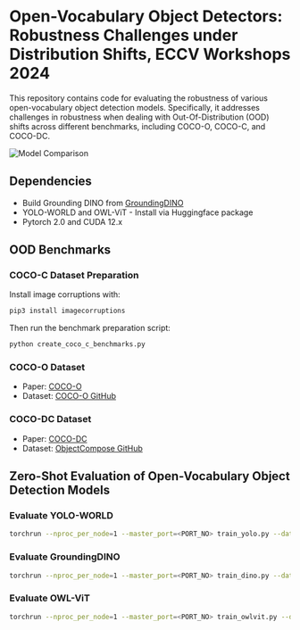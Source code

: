 # Open-Vocabulary Object Detectors: Robustness Challenges under Distribution Shifts, ECCV Workshops 2024

This repository contains code for evaluating the robustness of various open-vocabulary object detection models. Specifically, it addresses challenges in robustness when dealing with Out-Of-Distribution (OOD) shifts across different benchmarks, including COCO-O, COCO-C, and COCO-DC.

![Model Comparison](./path_to_image.png)  <!-- Replace with your actual image path -->

## Dependencies
- Build Grounding DINO from [GroundingDINO](https://github.com/IDEA-Research/GroundingDINO)
- YOLO-WORLD and OWL-ViT - Install via Huggingface package
- Pytorch 2.0 and CUDA 12.x

## OOD Benchmarks

### COCO-C Dataset Preparation
Install image corruptions with:
```bash
pip3 install imagecorruptions
```
Then run the benchmark preparation script:
```bash
python create_coco_c_benchmarks.py
```

### COCO-O Dataset
- Paper: [COCO-O](https://openaccess.thecvf.com/content/ICCV2023/papers/Mao_COCO-O_A_Benchmark_for_Object_Detectors_under_Natural_Distribution_Shifts_ICCV_2023_paper.pdf)
- Dataset: [COCO-O GitHub](https://github.com/alibaba/easyrobust/tree/main/benchmarks/coco_o)

### COCO-DC Dataset
- Paper: [COCO-DC](https://arxiv.org/html/2403.04701v1)
- Dataset: [ObjectCompose GitHub](https://github.com/Muhammad-Huzaifaa/ObjectCompose)

## Zero-Shot Evaluation of Open-Vocabulary Object Detection Models

### Evaluate YOLO-WORLD
```bash
torchrun --nproc_per_node=1 --master_port=<PORT_NO> train_yolo.py --dataset coco --test-only --gpu_id <GPU_ID> --data_path <PATH_OF_COCO_O/COCO_C/COCO_DC> --subset <SUBSET> --corruption <ONLY_FOR_COCO_C> --severity <ONLY_FOR_COCO_C>
```

### Evaluate GroundingDINO
```bash
torchrun --nproc_per_node=1 --master_port=<PORT_NO> train_dino.py --dataset coco --test-only --gpu_id <GPU_ID> --data_path <PATH_OF_COCO_O/COCO_C/COCO_DC> --subset <SUBSET> --corruption <ONLY_FOR_COCO_C> --severity <ONLY_FOR_COCO_C>
```

### Evaluate OWL-ViT
```bash
torchrun --nproc_per_node=1 --master_port=<PORT_NO> train_owlvit.py --dataset coco --test-only --gpu_id <GPU_ID> --data_path <PATH_OF_COCO_O/COCO_C/COCO_DC> --subset <SUBSET> --corruption <ONLY_FOR_COCO_C> --severity <ONLY_FOR_COCO_C>
```
